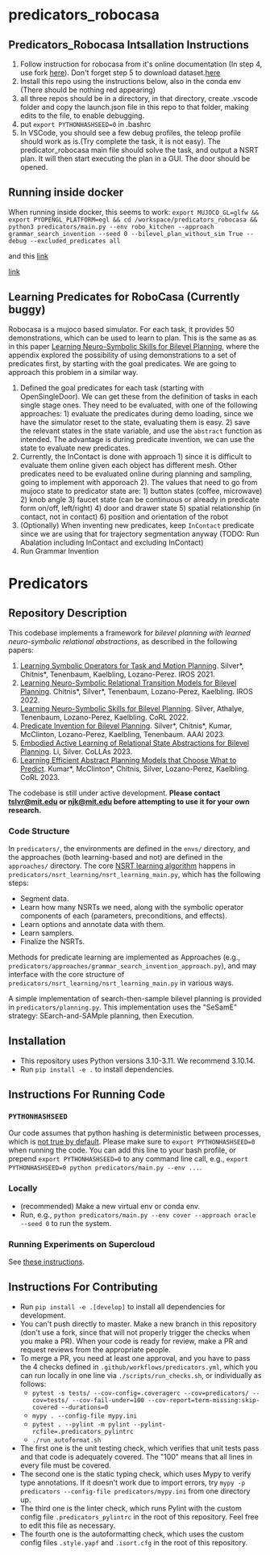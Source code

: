 # predicators_robocasa

## Predicators_Robocasa Intsallation Instructions
1. Follow instruction for robocasa from it's online documentation (In step 4, use fork [here](https://github.com/shaoyifei96/robocasa.git)). Don't forget step 5 to download dataset.[here](https://robocasa.ai/docs/introduction/installation.html)
1. Install this repo using the instructions below, also in the conda env (There should be nothing red appearing)
1. all three repos should be in a directory, in that directory, create .vscode folder and copy the launch.json file in this repo to that folder, making edits to the file, to enable debugging.
1. put ```export PYTHONHASHSEED=0``` in .bashrc
1. In VSCode, you should see a few debug profiles, the teleop profile should work as is.(Try complete the task, it is not easy). The predicator_robocasa main file should solve the task, and output a NSRT plan. It will then start executing the plan in a GUI. The door should be opened.

## Running inside docker
When running inside docker, this seems to work: ```export MUJOCO_GL=glfw && export PYOPENGL_PLATFORM=egl && cd /workspace/predicators_robocasa && python3 predicators/main.py --env robo_kitchen --approach grammar_search_invention --seed 0 --bilevel_plan_without_sim True --debug --excluded_predicates all```

and this [link](https://github.com/Andrew-Luo1/Mujoco-Headless-Tutorial/tree/main?tab=readme-ov-file)

[link](https://github.com/google-deepmind/mujoco/issues/572)

## Learning Predicates for RoboCasa (Currently buggy)
Robocasa is a mujoco based simulator. For each task, it provides 50 demonstrations, which can be used to learn to plan. This is the same as as in this paper [Learning Neuro-Symbolic Skills for Bilevel Planning](http://arxiv.org/abs/2206.10680), where the appendix explored the possibility of using demonstrations to a set of predicates first, by starting with the goal predicates. We are going to approach this problem in a similar way.
1. Defined the goal predicates for each task (starting with OpenSingleDoor). We can get these from the definition of tasks in each single stage ones. They need to be evaluated, with one of the following approaches: 1) evaluate the predicates during demo loading, since we have the simulator reset to the state, evaluating them is easy. 2) save the relevant states in the state variable, and use the ```abstract``` function as intended. The advantage is during predicate invention, we can use the state to evaluate new predicates.
1. Currently, the InContact is done with approach 1) since it is difficult to evaluate them online given each object has different mesh. Other predicates need to be evaluated online during planning and sampling, going to implement with apporoach 2). The values that need to go from mujoco state to predicator state are: 1) button states (coffee, microwave) 2) knob angle 3) faucet state (can be continuous or already in predicate form on/off, left/right) 4) door and drawer state 5) spatial relationship (in contact, not in contact) 6) position and orientation of the robot 
1. (Optionally) When inventing new predicates, keep ```InContact``` predicate since we are using that for trajectory segmentation anyway (TODO: Run Abalation including InContact and excluding InContact)
1. Run Grammar Invention




# Predicators

## Repository Description

This codebase implements a framework for *bilevel planning with learned neuro-symbolic relational abstractions*, as described in the following papers:

1. [Learning Symbolic Operators for Task and Motion Planning](https://arxiv.org/abs/2103.00589). Silver*, Chitnis*, Tenenbaum, Kaelbling, Lozano-Perez. IROS 2021.
2. [Learning Neuro-Symbolic Relational Transition Models for Bilevel Planning](https://arxiv.org/abs/2105.14074). Chitnis*, Silver*, Tenenbaum, Lozano-Perez, Kaelbling. IROS 2022.
3. [Learning Neuro-Symbolic Skills for Bilevel Planning](http://arxiv.org/abs/2206.10680). Silver, Athalye, Tenenbaum, Lozano-Perez, Kaelbling. CoRL 2022.
4. [Predicate Invention for Bilevel Planning](https://arxiv.org/abs/2203.09634). Silver*, Chitnis*, Kumar, McClinton, Lozano-Perez, Kaelbling, Tenenbaum. AAAI 2023.
5. [Embodied Active Learning of Relational State Abstractions for Bilevel Planning](https://arxiv.org/abs/2303.04912). Li, Silver. CoLLAs 2023.
6. [Learning Efficient Abstract Planning Models that Choose What to Predict](https://arxiv.org/abs/2208.07737). Kumar*, McClinton*, Chitnis, Silver, Lozano-Perez, Kaelbling. CoRL 2023.

The codebase is still under active development. **Please contact <tslvr@mit.edu> or <njk@mit.edu> before attempting to use it for your own research.**

### Code Structure

In `predicators/`, the environments are defined in the `envs/` directory, and the approaches (both learning-based and not) are defined in the `approaches/` directory. The core [NSRT learning algorithm](https://arxiv.org/abs/2105.14074) happens in `predicators/nsrt_learning/nsrt_learning_main.py`, which has the following steps:
* Segment data.
* Learn how many NSRTs we need, along with the symbolic operator components of each (parameters, preconditions, and effects).
* Learn options and annotate data with them.
* Learn samplers.
* Finalize the NSRTs.

Methods for predicate learning are implemented as Approaches (e.g., `predicators/approaches/grammar_search_invention_approach.py`), and may interface with the core structure of `predicators/nsrt_learning/nsrt_learning_main.py` in various ways.

A simple implementation of search-then-sample bilevel planning is provided in `predicators/planning.py`. This implementation uses the "SeSamE" strategy: SEarch-and-SAMple planning, then Execution.

## Installation
* This repository uses Python versions 3.10-3.11. We recommend 3.10.14.
* Run `pip install -e .` to install dependencies.

## Instructions For Running Code

### `PYTHONHASHSEED`
Our code assumes that python hashing is deterministic between processes, which is [not true by default](https://stackoverflow.com/questions/30585108/disable-hash-randomization-from-within-python-program).
Please make sure to `export PYTHONHASHSEED=0` when running the code. You can add this line to your bash profile, or prepend `export PYTHONHASHSEED=0` to any command line call, e.g., `export PYTHONHASHSEED=0 python predicators/main.py --env ...`.

### Locally
* (recommended) Make a new virtual env or conda env.
* Run, e.g., `python predicators/main.py --env cover --approach oracle --seed 0` to run the system.

### Running Experiments on Supercloud
See [these instructions](supercloud.md).

## Instructions For Contributing
* Run `pip install -e .[develop]` to install all dependencies for development.
* You can't push directly to master. Make a new branch in this repository (don't use a fork, since that will not properly trigger the checks when you make a PR). When your code is ready for review, make a PR and request reviews from the appropriate people.
* To merge a PR, you need at least one approval, and you have to pass the 4 checks defined in `.github/workflows/predicators.yml`, which you can run locally in one line via `./scripts/run_checks.sh`, or individually as follows:
    * `pytest -s tests/ --cov-config=.coveragerc --cov=predicators/ --cov=tests/ --cov-fail-under=100 --cov-report=term-missing:skip-covered --durations=0`
    * `mypy . --config-file mypy.ini`
    * `pytest . --pylint -m pylint --pylint-rcfile=.predicators_pylintrc`
    * `./run_autoformat.sh`
* The first one is the unit testing check, which verifies that unit tests pass and that code is adequately covered. The "100" means that all lines in every file must be covered.
* The second one is the static typing check, which uses Mypy to verify type annotations. If it doesn't work due to import errors, try `mypy -p predicators --config-file predicators/mypy.ini` from one directory up.
* The third one is the linter check, which runs Pylint with the custom config file `.predicators_pylintrc` in the root of this repository. Feel free to edit this file as necessary.
* The fourth one is the autoformatting check, which uses the custom config files `.style.yapf` and `.isort.cfg` in the root of this repository.
